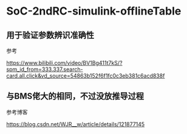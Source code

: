 # SoC-2ndRC-simulink-offlineTable
## 用于验证参数辨识准确性
参考

https://www.bilibili.com/video/BV1Bg411t7kS/?spm_id_from=333.337.search-card.all.click&vd_source=54863b152f6f1fc0c3eb381c6acd838f

## 与BMS佬大的相同，不过没放推导过程

参考博客

https://blog.csdn.net/WJR__w/article/details/121877145
